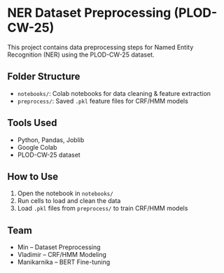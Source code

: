 # NER Dataset Preprocessing (PLOD-CW-25)

This project contains data preprocessing steps for Named Entity Recognition (NER) using the PLOD-CW-25 dataset.

## Folder Structure

- `notebooks/`: Colab notebooks for data cleaning & feature extraction
- `preprocess/`: Saved `.pkl` feature files for CRF/HMM models

## Tools Used
- Python, Pandas, Joblib
- Google Colab
- PLOD-CW-25 dataset

## How to Use
1. Open the notebook in `notebooks/`
2. Run cells to load and clean the data
3. Load `.pkl` files from `preprocess/` to train CRF/HMM models

## Team
- Min – Dataset Preprocessing
- Vladimir – CRF/HMM Modeling
- Manikarnika – BERT Fine-tuning
